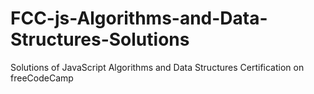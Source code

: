 # FCC-js-Algorithms-and-Data-Structures-Solutions
Solutions of JavaScript Algorithms and Data Structures Certification on freeCodeCamp
